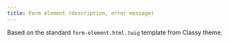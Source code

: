 ```yaml
---
title: Form element (description, error message)
---
```


Based on the standard `form-element.html.twig` template from Classy theme.
